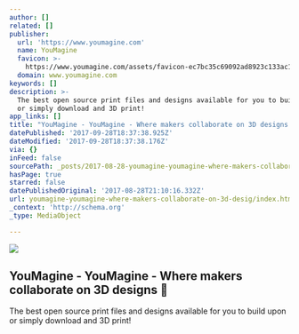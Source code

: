 ```yaml
---
author: []
related: []
publisher:
  url: 'https://www.youmagine.com'
  name: YouMagine
  favicon: >-
    https://www.youmagine.com/assets/favicon-ec7bc35c69092ad8923c133ac1f372817df26c833562aab579ae2c6f9de4c3f1.ico
  domain: www.youmagine.com
keywords: []
description: >-
  The best open source print files and designs available for you to build upon
  or simply download and 3D print!
app_links: []
title: "YouMagine - YouMagine - Where makers collaborate on 3D designs \uD83D\uDE80"
datePublished: '2017-09-28T18:37:38.925Z'
dateModified: '2017-09-28T18:37:38.176Z'
via: {}
inFeed: false
sourcePath: _posts/2017-08-28-youmagine-youmagine-where-makers-collaborate-on-3d-desig.md
hasPage: true
starred: false
datePublishedOriginal: '2017-08-28T21:10:16.332Z'
url: youmagine-youmagine-where-makers-collaborate-on-3d-desig/index.html
_context: 'http://schema.org'
_type: MediaObject

---
```

<article style=""><img src="https://imgflo.herokuapp.com/graph/2b2431f8e7ba7b0/6b2970da0d81b0fd1dff9400eb7f1fdf/noop.jpg?input=https%3A%2F%2Fwww.youmagine.com%2Fassets%2Fyoumagine.jpg" /><h1>YouMagine - YouMagine - Where makers collaborate on 3D designs </h1><p>The best open source print files and designs available for you to build upon or simply download and 3D print!</p></article>
